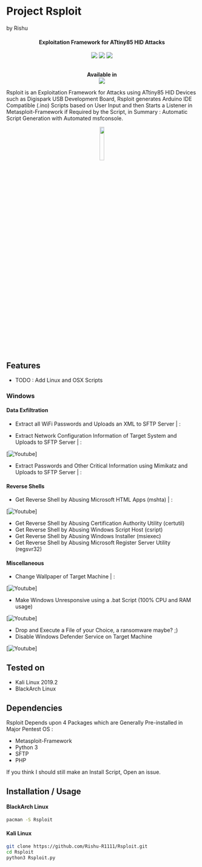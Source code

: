 
# Project Rsploit 
by Rishu


<h4 align="center">Exploitation Framework for ATtiny85 HID Attacks</h4>

<p align="center">
	<img src="https://img.shields.io/badge/Python-3-brightgreen.svg?style=plastic">
	<img src="https://img.shields.io/badge/ATtiny85-red.svg?style=plastic">
	<img src="https://img.shields.io/badge/Exploitation-red.svg?style=plastic">
</p>



<p align="center">
  <br>
  <b>Available in</b>
  <br>
  <img src="https://i.imgur.com/1wJVDV5.png">
</p>

Rsploit is an Exploitation Framework for Attacks using ATtiny85 HID Devices such as Digispark USB Development Board, Rsploit generates Arduino IDE Compatible (.ino) Scripts based on User Input and then Starts a Listener in Metasploit-Framework if Required by the Script, in Summary : Automatic Script Generation with Automated msfconsole.

<p align="center">
<img src="https://i.imgur.com/D8peKaN.jpg" width="15%" height="auto">
</p>

## Features

* TODO : Add Linux and OSX Scripts

### Windows

#### Data Exfiltration

* Extract all WiFi Passwords and Uploads an XML to SFTP Server |  : 

* Extract Network Configuration Information of Target System and Uploads to SFTP Server | :

[![Youtube](https://i.imgur.com/BxvJpUI.png)]


* Extract Passwords and Other Critical Information using Mimikatz and Uploads to SFTP Server | : 

#### Reverse Shells

* Get Reverse Shell by Abusing Microsoft HTML Apps (mshta) |  : 

[![Youtube](https://i.imgur.com/57JP6DJ.png)]


* Get Reverse Shell by Abusing Certification Authority Utility (certutil)
* Get Reverse Shell by Abusing Windows Script Host (csript)
* Get Reverse Shell by Abusing Windows Installer (msiexec)
* Get Reverse Shell by Abusing Microsoft Register Server Utility (regsvr32)

#### Miscellaneous

* Change Wallpaper of Target Machine |  : 

[![Youtube](https://i.imgur.com/qujjnuF.png)]

* Make Windows Unresponsive using a .bat Script (100% CPU and RAM usage)

[![Youtube](https://i.imgur.com/XlYfUT6.png)]

* Drop and Execute a File of your Choice, a ransomware maybe? ;)
* Disable Windows Defender Service on Target Machine

[![Youtube](https://i.imgur.com/4ghSjXO.png)]

## Tested on

* Kali Linux 2019.2
* BlackArch Linux

## Dependencies

Rsploit Depends upon 4 Packages which are Generally Pre-installed in Major Pentest OS : 

* Metasploit-Framework
* Python 3
* SFTP
* PHP

If you think I should still make an Install Script, Open an issue. 

## Installation / Usage

#### BlackArch Linux

```bash
pacman -S Rsploit
```

#### Kali Linux

```bash
git clone https://github.com/Rishu-R1111/Rsploit.git 
cd Rsploit
python3 Rsploit.py 
```
